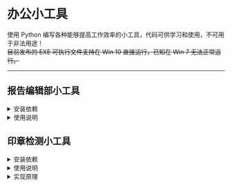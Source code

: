 # 办公小工具

使用 Python 编写各种能够提高工作效率的小工具，代码可供学习和使用，不可用于非法用途！  
~~目前发布的 EXE 可执行文件支持在 Win 10 直接运行，已知在 Win 7 无法正常运行。~~

*****

## 报告编辑部小工具

<details>
    <summary>安装依赖</summary>

* pip install pyperclip
* pip install pysimplegui

</details>

<details>
    <summary>使用说明</summary>

### 营养成分表计算

* 数值修约规则为四舍六入五成双。
* NRV%均使用修约数值进行计算。
* NRV%计算结果数值在0.5%~1.0%之间时均修约为1%。
* 从 Word 文档复制五项营养成分数值（包括单位），点击按钮可自动导入并填充数值。
* 输入数值点击计算，自动再次计算能量数值，计算公式为：能量=蛋白质×17+脂肪×37+碳水化合物×17。

### 脱水率限值计算

* 数值修约规则为四舍六入五成双。
* 点击常见样品按钮可自动填充部分数值。
* 已知脱水率时，鲜品水分输入100，本品水分输入脱水率数值即可。
* 脱水率计算公式：（鲜品水分-本品水分）÷（1-本品水分）
* 限值折算公式：项目限值÷（1-脱水率）
* 点击计算后，再次点击复制备注按钮可智能复制相对应的备注内容至剪贴板。

### 固体饮料限值计算

* 数值修约规则为四舍六入五成双。
* 限值折算结果最多保留四位小数。
* 点击常见固体饮料按钮可自动填充部分数值。
* 固体饮料限值折算公式：（（样品量+水）÷样品量）×项目限值
* 点击计算后，再次点击复制备注可智能复制相对应的备注内容至剪贴板。

### 常用内容剪贴板

* 点击按钮即可复制相对应的无格式文本至剪贴板。

</details>

## 印章检测小工具

<details>
    <summary>安装依赖</summary>

* pip install fitz
* pip install PyMuPDF
* pip install opencv-python
* pip install pysimplegui

</details>

<details>
    <summary>使用说明</summary>

**检测扫描件（PDF 格式）中每页是否存在红色圆形印章。**

程序检测完成后会在 PDF 文件所在文件夹生成同名 xlsx 文件，该文件包含检测结果。

程序默认仅保存异常结果，当生成的 xlsx 文件名称包含“_正常”后缀时说明该 PDF 文件均为正常页；当选择保存全部结果时，文件检测结果不会在 xlsx 文件名体现，需要打开 xlsx 文件查看完整检测结果。

|状态|含义|
|----|----|
|True|正常页，检测到印章|
|False|异常页，未检测到印章|
|None|未知页，红色内容过多，跳过检测|

</details>

<details>
    <summary>实现原理</summary>

待更新

</details>
